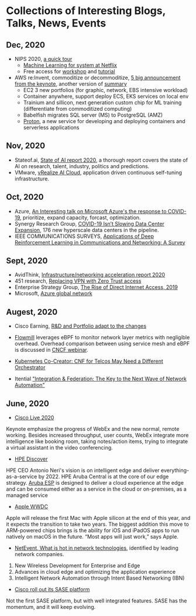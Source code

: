 # Collections of Interesting Blogs, Talks, News, Events


## Dec, 2020
* NIPS 2020, [a quick tour](https://www.zdnet.com/article/a-quick-tour-of-what-you-missed-at-the-neurips-2020-ai-conference/)
  * [Machine Learning for system at Netflix](https://slideslive.com/38943225/machine-learning-for-systems-a-peek-for-researchers)
  * Free access for [workshop](https://nips.cc/Conferences/2020/Schedule?type=Workshop) and [tutorial](https://nips.cc/virtual/2020/public/cal_main.html)
* AWS re:Invent, commoditize or decommoditize, [5 big announcement from the keynote](https://futurumresearch.com/research-notes/aws-reinvent-2020-5-big-announcements-from-andy-jassys-keynote/), another version of [summary](https://www.techrepublic.com/article/aws-reinvent-day-1-top-5-announcements-include-machine-learning-storage-innovations-and-container-capabilities/)
  * EC2 3 new portfolios (for graphic, network, EBS intensive workload)
  * Container anywhere, support deploy ECS, EKS services on local env
  * Trainium and sillicon, next generation custom chip for ML training (differentiate from commoditized computing)
  * Babelfish migrates SQL server (MS) to PostgreSQL (AMZ)
  * [Proton](https://acloudguru.com/blog/engineering/what-you-need-to-know-about-the-new-aws-proton-service), a new service for developing and deploying containers and serverless applications
## Nov, 2020
* Stateof.ai, [State of AI report 2020](https://www.stateof.ai/?utm_medium=email&utm_source=topic+optin&utm_campaign=awareness&utm_content=20201109+data+ai+nl&mkt_tok=eyJpIjoiTVRWbFptSXlaV0ZsT1RnNSIsInQiOiJiSGRxbnNWSmtLQ1dtUG8zY2pKQTV5WkpPcU5GTGpsZ25PR2RuZVdIRllzZTkzU3ViY3hiMm0yMk1qQWZYbkNDd3ZjWWRDT05ES0N5RGdVekxHNjlmYkJXV1Uwb1I4UENMZkpxdUNFNW05ek5pMzZxcFR5T2p0MVwvZllRTlN3ZEMifQ%3D%3D), a thorough report covers the state of AI on research, talent, industry, politics and predictions.
* VMware, [vRealize AI Cloud](https://www.brighttalk.com/webcast/18420/450574?utm_campaign=add-to-calendar&utm_medium=calendar&utm_source=brighttalk-transact), application driven continuous self-tuning infrastructure.

## Oct, 2020
* Azure, [An Interesting talk on Microsoft Azure's the response to COVID-19](https://azure.microsoft.com/en-us/blog/azure-responds-to-covid19/), prioritize, expand capacity, forcast, optimization.
* Synergy Research Group, [COVID-19 Isn’t Slowing Data Center Expansion](https://www.srgresearch.com/articles/hyperscale-data-center-count-reaches-541-mid-2020-another-176-pipeline), 176 new hyperscale data centers in the pipeline.
* IEEE COMMUNICATIONS SURVEYS, [Applications of Deep Reinforcement Learning in Communications and Networking: A Survey](https://arxiv.org/pdf/1810.07862.pdf)

## Sept, 2020
* AvidThink, [Infrastructure/networking acceleration report 2020](https://avidthink.com/announcements/infrastructure-acceleration-report-available-2020/)
* 451 research, [Replacing VPN with Zero Trust access](https://blog.banyansecurity.io/blog/a-practical-approach-to-replacing-vpns-with-zero-trust-access)
* Enterprise Strategy Group, [The Rise of Direct Internet Access, 2019](https://security.umbrella.com/esg-report-rise-of-dia)
* Microsoft, [Azure global network](https://azure.microsoft.com/en-us/global-infrastructure/global-network/#overview)

## Augest, 2020

* Cisco Earning, [R&D and Portfolio adapt to the changes](https://searchnetworking.techtarget.com/news/252487700/Cisco-restructuring-follows-weak-revenues-forecast?track=NL-1817&ad=935417&asrc=EM_NLN_133437486&utm_medium=EM&utm_source=NLN&utm_campaign=20200817_Cisco%20plans%20to%20restructure%20due%20to%20revenue%20declines)

* [Flowmill](https://www.flowmill.com/) leverages eBPF to monitor network layer metrics with negligible overhead.
Overhead comparison between using service mesh and eBPF is discussed in [CNCF webinar](https://www.cncf.io/webinars/comparing-ebpf-and-istio-envoy-for-monitoring-microservice-interactions/). 

* [Kubernetes Co-Creator: CNF for Telcos May Need a Different Orchestrator](https://www.datacenterknowledge.com/networks/kubernetes-co-creator-cnf-telcos-may-need-different-orchestrator)

* Itential ["Integration & Federation: The Key to the Next Wave of Network Automation"](https://www.slideshare.net/Marketing_Itential/integration-federation-the-key-to-the-next-wave-of-network-automation/)
## June, 2020

* [Cisco Live 2020](https://www.ciscolive.com/us.html)

Keynote emphasize the progress of WebEx and the new normal, remote working.
Besides increased throughput, user counts, WebEx integrate more intelligence like booking room, taking notes/action items, trying to integrate a virtual assistant in the video conferencing.

* [HPE Discover](https://www.hpe.com/us/en/discover.html?&chatsrc=ot-en&jumpid=ps_7sr3y6pvbc_aid-520023673)

HPE CEO Antonio Neri's vision is on intelligent edge and deliver everything-as-a-service by 2022. 
HPE Aruba Central is at the core of our edge strategy. [Aruba ESP](https://www.hpe.com/us/en/newsroom/press-release/2020/06/introducing-aruba-esp-the-industrys-first-cloud-native-platform-built-for-the-intelligent-edge.html) is designed to deliver a cloud experience at the edge and can be consumed either as a service in the cloud or on-premises, as a managed service

* [Apple WWDC](https://www.theverge.com/2020/6/22/21295475/apple-mac-processors-arm-silicon-chips-wwdc-2020)

Apple will release the first Mac with Apple silicon at the end of this year, and it expects the transition to take two years. The biggest addition this move to ARM-powered chips brings is the ability for iOS and iPadOS apps to run natively on macOS in the future. “Most apps will just work,” says Apple.

* [NetEvent, What is hot in network technologies](https://netevents.org/upcoming_events/whats-hot-in-networking-analyst-views-duplicate-1-2/), identified by leading network companies.

1. New Wireless Development for Enterprise and Edge
2. Advances in cloud edge and optimizing the application experience
3. Intelligent Network Automation through Intent Based Networking (IBN)


* [Cisco roll out its SASE platform](https://www.sdxcentral.com/articles/news/cisco-rolls-out-sase-platform/2020/06/)

Not the first SASE platform, but with well integrated features. SASE has the momentum, and it will keep evolving. 
